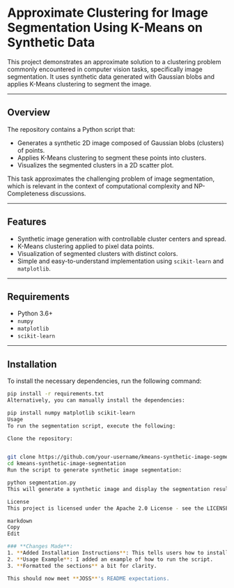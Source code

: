 # Approximate Clustering for Image Segmentation Using K-Means on Synthetic Data

This project demonstrates an approximate solution to a clustering problem commonly encountered in computer vision tasks, specifically image segmentation. It uses synthetic data generated with Gaussian blobs and applies K-Means clustering to segment the image.

---

## Overview

The repository contains a Python script that:

- Generates a synthetic 2D image composed of Gaussian blobs (clusters) of points.
- Applies K-Means clustering to segment these points into clusters.
- Visualizes the segmented clusters in a 2D scatter plot.

This task approximates the challenging problem of image segmentation, which is relevant in the context of computational complexity and NP-Completeness discussions.

---

## Features

- Synthetic image generation with controllable cluster centers and spread.
- K-Means clustering applied to pixel data points.
- Visualization of segmented clusters with distinct colors.
- Simple and easy-to-understand implementation using `scikit-learn` and `matplotlib`.

---

## Requirements

- Python 3.6+
- `numpy`
- `matplotlib`
- `scikit-learn`

---

## Installation

To install the necessary dependencies, run the following command:

```bash
pip install -r requirements.txt
Alternatively, you can manually install the dependencies:

pip install numpy matplotlib scikit-learn
Usage
To run the segmentation script, execute the following:

Clone the repository:


git clone https://github.com/your-username/kmeans-synthetic-image-segmentation.git
cd kmeans-synthetic-image-segmentation
Run the script to generate synthetic image segmentation:

python segmentation.py
This will generate a synthetic image and display the segmentation result using K-Means clustering.

License
This project is licensed under the Apache 2.0 License - see the LICENSE file for details.

markdown
Copy
Edit

### **Changes Made**:
1. **Added Installation Instructions**: This tells users how to install dependencies via `pip`.
2. **Usage Example**: I added an example of how to run the script.
3. **Formatted the sections** a bit for clarity.

This should now meet **JOSS**'s README expectations.
